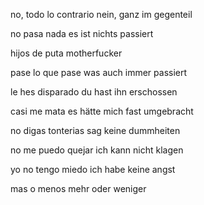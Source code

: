 no, todo lo contrario
nein, ganz im gegenteil

no pasa nada
es ist nichts passiert

hijos de puta
motherfucker

pase lo que pase
was auch immer passiert

le hes disparado
du hast ihn erschossen

casi me mata
es hätte mich fast umgebracht

no digas tonterias
sag keine dummheiten

no me puedo quejar
ich kann nicht klagen

yo no tengo miedo
ich habe keine angst

mas o menos
mehr oder weniger

